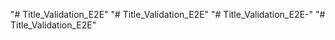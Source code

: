 "# Title_Validation_E2E" 
"# Title_Validation_E2E" 
"# Title_Validation_E2E-" 
"# Title_Validation_E2E" 
